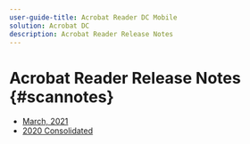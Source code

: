 ```yaml
---
user-guide-title: Acrobat Reader DC Mobile
solution: Acrobat DC
description: Acrobat Reader Release Notes
---
```


# Acrobat Reader Release Notes {#scannotes}

+ [March, 2021](march_2021.md)
+ [2020 Consolidated](2020.md)

